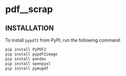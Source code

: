 # pdf__scrap

## INSTALLATION
To install `pypdf2` from PyPI, run the following command:

```bash
pip install PyPDF2
pip install pypdf2image
pip install pandas
pip install openpyxl
pip install pymupdf

